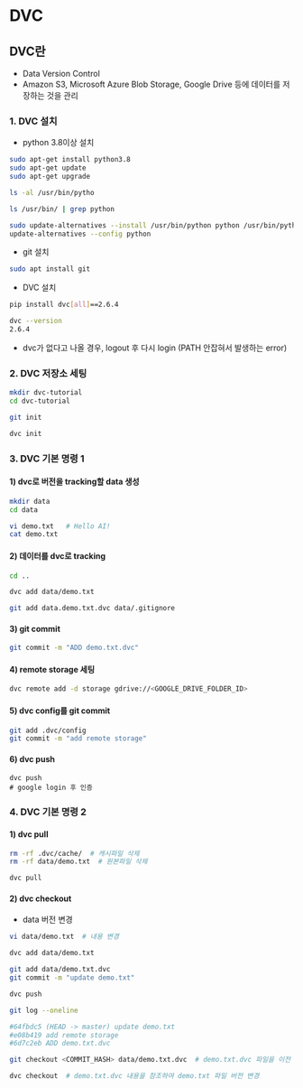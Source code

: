 # DVC

## DVC란
- Data Version Control
- Amazon S3, Microsoft Azure Blob Storage, Google Drive 등에 데이터를 저장하는 것을 관리

### 1. DVC 설치
- python 3.8이상 설치
```bash
sudo apt-get install python3.8
sudo apt-get update
sudo apt-get upgrade

ls -al /usr/bin/pytho

ls /usr/bin/ | grep python

sudo update-alternatives --install /usr/bin/python python /usr/bin/python3.8 3
update-alternatives --config python
```

- git 설치
```bash
sudo apt install git
```

- DVC 설치
```bash
pip install dvc[all]==2.6.4

dvc --version
2.6.4
```
- dvc가 없다고 나올 경우, logout 후 다시 login (PATH 안잡혀서 발생하는 error)

### 2. DVC 저장소 세팅
```bash
mkdir dvc-tutorial
cd dvc-tutorial

git init

dvc init
```

### 3. DVC 기본 명령 1
#### 1) dvc로 버전을 tracking할 data 생성
```bash
mkdir data
cd data

vi demo.txt   # Hello AI!
cat demo.txt
```

#### 2) 데이터를 dvc로 tracking
```bash
cd ..

dvc add data/demo.txt

git add data.demo.txt.dvc data/.gitignore
```

#### 3) git commit
```bash
git commit -m "ADD demo.txt.dvc"
```

#### 4) remote storage 세팅
```bash
dvc remote add -d storage gdrive://<GOOGLE_DRIVE_FOLDER_ID>
```

#### 5) dvc config를 git commit
```bash
git add .dvc/config
git commit -m "add remote storage"
```

#### 6) dvc push
```bas
dvc push
# google login 후 인증
```

### 4. DVC 기본 명령 2
#### 1) dvc pull
```bash
rm -rf .dvc/cache/  # 캐시파일 삭제
rm -rf data/demo.txt  # 원본파일 삭제

dvc pull
```

#### 2) dvc checkout
- data 버전 변경
```bash
vi data/demo.txt  # 내용 변경

dvc add data/demo.txt

git add data/demo.txt.dvc
git commit -m "update demo.txt"

dvc push
```

```bash
git log --oneline

#64fbdc5 (HEAD -> master) update demo.txt
#e08b419 add remote storage
#6d7c2eb ADD demo.txt.dvc

git checkout <COMMIT_HASH> data/demo.txt.dvc  # demo.txt.dvc 파일을 이전 버전으로 되돌림

dvc checkout  # demo.txt.dvc 내용을 참조하여 demo.txt 파일 버전 변경
```
